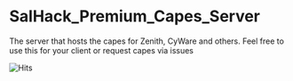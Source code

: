 # SalHack_Premium_Capes_Server
The server that hosts the capes for Zenith, CyWare and others.
Feel free to use this for your client or request capes via issues

![Hits](https://hitcounter.pythonanywhere.com/count/tag.svg?url=https%3A%2F%2Fgithub.com%2Fgopro336)
